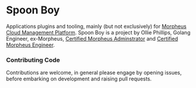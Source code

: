 # Spoon Boy

Applications plugins and tooling, mainly (but not exclusively) for [Morpheus Cloud Management Platform](https://morpheusdata.com). Spoon Boy is a project by Ollie Phillips, Golang Engineer, ex-Morpheus, [Certified Morpheus Adminstrator](https://www.credly.com/badges/311fe07b-c704-46af-9980-2eb3892d9342/public_url) and [Certified Morpheus Engineer](https://www.credly.com/badges/06d1d0c3-8d88-4dc0-82fa-9024562f3361/public_url). 

### Contributing Code
Contributions are welcome, in general please engage by opening issues, before embarking on development and raising pull requests.


